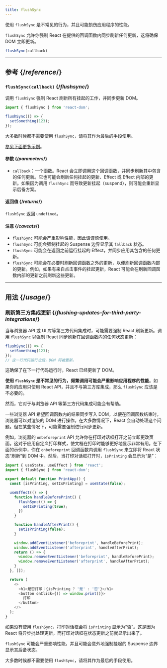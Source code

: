 ```yaml
---
title: flushSync
---
```


<Pitfall>

使用 `flushSync` 是不常见的行为，并且可能损伤应用程序的性能。

</Pitfall>

<Intro>

`flushSync` 允许你强制 React 在提供的回调函数内同步刷新任何更新，这将确保 DOM 立即更新。

```js
flushSync(callback)
```

</Intro>

<InlineToc />

---

## 参考 {/*reference*/}

### `flushSync(callback)` {/*flushsync*/}

调用 `flushSync` 强制 React 刷新所有挂起的工作，并同步更新 DOM。

```js
import { flushSync } from 'react-dom';

flushSync(() => {
  setSomething(123);
});
```

大多数时候都不需要使用 `flushSync`，请将其作为最后的手段使用。

[参见下面更多示例](#usage)。

#### 参数 {/*parameters*/}


* `callback`：一个函数。React 会立即调用这个回调函数，并同步刷新其中包含的任何更新。它也可能会刷新任何挂起的更新、Effect 或 Effect 内部的更新。如果因为调用 `flushSync` 而导致更新挂起（suspend），则可能会重新显示后备方案。

#### 返回值 {/*returns*/}

`flushSync` 返回 `undefined`。

#### 注意 {/*caveats*/}

* `flushSync` 可能会严重影响性能，因此请谨慎使用。
* `flushSync` 可能会强制挂起的 Suspense 边界显示其 `fallback` 状态。
* `flushSync` 可能会在返回之前运行挂起的 Effect，并同步应用其包含的任何更新。
* `flushSync` 可能会在必要时刷新回调函数之外的更新，以便刷新回调函数内部的更新。例如，如果有来自点击事件的挂起更新，React 可能会在刷新回调函数内部的更新之前刷新这些更新。

---

## 用法 {/*usage*/}

### 刷新第三方集成更新 {/*flushing-updates-for-third-party-integrations*/}

当与浏览器 API 或 UI 库等第三方代码集成时，可能需要强制 React 刷新更新。调用 `flushSync` 以强制 React 同步刷新在回调函数内的任何状态更新：

```js [[1, 2, "setSomething(123)"]]
flushSync(() => {
  setSomething(123);
});
// 这一行代码运行之后，DOM 将被更新。
```

这确保了在下一行代码运行时，React 已经更新了 DOM。

**使用 `flushSync` 是不常见的行为，频繁调用可能会严重影响应用程序的性能**。如果你的应用只使用 React API，并且不与第三方库集成，那么 `flushSync` 应该是不必要的。

然而，它对于与浏览器 API 等第三方代码集成可能会有帮助。

一些浏览器 API 希望回调函数内的结果同步写入 DOM，以便在回调函数结束时，浏览器可以对渲染的 DOM 进行操作。在大多数情况下，React 会自动处理这个问题。但在某些情况下，可能需要强制进行同步更新。

例如，浏览器的 `onbeforeprint` API 允许你在打印对话框打开之前立即更改页面。这对于应用自定义打印样式，使文档在打印时能够更好地显示非常有用。在下面的示例中，你在 `onbeforeprint` 回调函数内调用 `flushSync` 来立即将 React 状态“刷新”到 DOM 中。然后，当打印对话框打开时，`isPrinting` 会显示为“是”：

<Sandpack>

```js src/App.js active
import { useState, useEffect } from 'react';
import { flushSync } from 'react-dom';

export default function PrintApp() {
  const [isPrinting, setIsPrinting] = useState(false);

  useEffect(() => {
    function handleBeforePrint() {
      flushSync(() => {
        setIsPrinting(true);
      })
    }

    function handleAfterPrint() {
      setIsPrinting(false);
    }

    window.addEventListener('beforeprint', handleBeforePrint);
    window.addEventListener('afterprint', handleAfterPrint);
    return () => {
      window.removeEventListener('beforeprint', handleBeforePrint);
      window.removeEventListener('afterprint', handleAfterPrint);
    }
  }, []);

  return (
    <>
      <h1>是否打印：{isPrinting ? '是' : '否'}</h1>
      <button onClick={() => window.print()}>
        打印
      </button>
    </>
  );
}
```

</Sandpack>

如果没有使用 `flushSync`，打印对话框会将 `isPrinting` 显示为“否”。这是因为 React 将异步批处理更新，而打印对话框在状态更新之前就显示出来了。

<Pitfall>

`flushSync` 可能会严重影响性能，并且可能会意外地强制挂起的 Suspense 边界显示其后备状态。

大多数时候都不需要使用 `flushSync`，请将其作为最后的手段使用。

</Pitfall>
